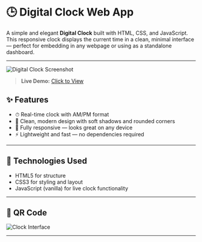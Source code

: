 # 🕒 Digital Clock Web App

A simple and elegant **Digital Clock** built with HTML, CSS, and JavaScript.  
This responsive clock displays the current time in a clean, minimal interface — perfect for embedding in any webpage or using as a standalone dashboard.

---

![Digital Clock Screenshot](preview.png)

> **Live Demo:** [Click to View](https://icanssungkar.github.io/TheClockOfMr.Frog/)

## ✨ Features

- ⏱ Real-time clock with AM/PM format
- 🎨 Clean, modern design with soft shadows and rounded corners
- 📱 Fully responsive — looks great on any device
- ⚡️ Lightweight and fast — no dependencies required

---

## 🧩 Technologies Used

- HTML5 for structure
- CSS3 for styling and layout
- JavaScript (vanilla) for live clock functionality

---

## 📸 QR Code

![Clock Interface](assets/qr.png)

---

